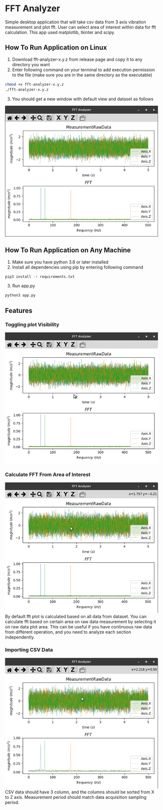 # FFT Analyzer
Simple desktop application that will take csv data from 3 axis vibration measurement and plot fft. User can select area of interest within data for fft calculation. This app used matplotlib, tkinter and scipy.

## How To Run Application on Linux
1. Download fft-analyzer-x.y.z from release page and copy it to any directory you want
2. Enter following command on your terminal to add execution permission to the file (make sure you are in the same directory as the executable)
```bash
chmod +x fft-analyzer-x.y.z
./fft-analyzer-x.y.z
```
3. You should get a new window with default view and dataset as follows
 
![lt text](docs/images/fft-analyzer-default-window.png)


## How To Run Application on Any Machine
1. Make sure you have python 3.8 or later installed
2. Install all dependencies using pip by entering following command
```bash
pip3 install -r requirements.txt
```
3. Run app.py
```bash
python3 app.py
```

## Features
### Toggling plot Visibility
![lt text](docs/images/fft-analyzer-toggle-visibility.gif)
### Calculate FFT From Area of Interest
![lt text](docs/images/fft-analyzer-calculate-fft.gif)<br /> 
By default fft plot is calculated based on all data from dataset. You can calculate fft based on certain area on raw data measurement by selecting it on raw data plot area. This can be useful if you have continuous raw data from different operation, and you need to analyze each section independently.
### Importing CSV Data 
![lt text](docs/images/fft-analyzer-import-csv.gif)<br />
CSV data should have 3 column, and the columns should be sorted from X to Z axis. Measurement period should match data acquisition sampling period.
